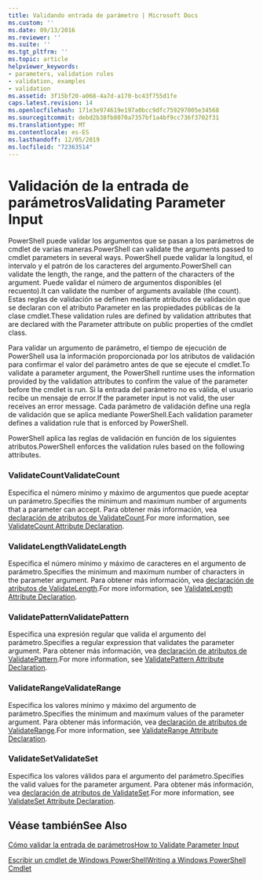 ```yaml
---
title: Validando entrada de parámetro | Microsoft Docs
ms.custom: ''
ms.date: 09/13/2016
ms.reviewer: ''
ms.suite: ''
ms.tgt_pltfrm: ''
ms.topic: article
helpviewer_keywords:
- parameters, validation rules
- validation, examples
- validation
ms.assetid: 3f15bf20-a068-4a7d-a170-bc43f755d1fe
caps.latest.revision: 14
ms.openlocfilehash: 171e3e974619e197a0bcc9dfc759297005e34568
ms.sourcegitcommit: debd2b38fb8070a7357bf1a4bf9cc736f3702f31
ms.translationtype: MT
ms.contentlocale: es-ES
ms.lasthandoff: 12/05/2019
ms.locfileid: "72363514"
---
```

# <a name="validating-parameter-input"></a><span data-ttu-id="515cd-102">Validación de la entrada de parámetros</span><span class="sxs-lookup"><span data-stu-id="515cd-102">Validating Parameter Input</span></span>

<span data-ttu-id="515cd-103">PowerShell puede validar los argumentos que se pasan a los parámetros de cmdlet de varias maneras.</span><span class="sxs-lookup"><span data-stu-id="515cd-103">PowerShell can validate the arguments passed to cmdlet parameters in several ways.</span></span>
<span data-ttu-id="515cd-104">PowerShell puede validar la longitud, el intervalo y el patrón de los caracteres del argumento.</span><span class="sxs-lookup"><span data-stu-id="515cd-104">PowerShell can validate the length, the range, and the pattern of the characters of the argument.</span></span>
<span data-ttu-id="515cd-105">Puede validar el número de argumentos disponibles (el recuento).</span><span class="sxs-lookup"><span data-stu-id="515cd-105">It can validate the number of arguments available (the count).</span></span>
<span data-ttu-id="515cd-106">Estas reglas de validación se definen mediante atributos de validación que se declaran con el atributo Parameter en las propiedades públicas de la clase cmdlet.</span><span class="sxs-lookup"><span data-stu-id="515cd-106">These validation rules are defined by validation attributes that are declared with the Parameter attribute on public properties of the cmdlet class.</span></span>

<span data-ttu-id="515cd-107">Para validar un argumento de parámetro, el tiempo de ejecución de PowerShell usa la información proporcionada por los atributos de validación para confirmar el valor del parámetro antes de que se ejecute el cmdlet.</span><span class="sxs-lookup"><span data-stu-id="515cd-107">To validate a parameter argument, the PowerShell runtime uses the information provided by the validation attributes to confirm the value of the parameter before the cmdlet is run.</span></span>
<span data-ttu-id="515cd-108">Si la entrada del parámetro no es válida, el usuario recibe un mensaje de error.</span><span class="sxs-lookup"><span data-stu-id="515cd-108">If the parameter input is not valid, the user receives an error message.</span></span>
<span data-ttu-id="515cd-109">Cada parámetro de validación define una regla de validación que se aplica mediante PowerShell.</span><span class="sxs-lookup"><span data-stu-id="515cd-109">Each validation parameter defines a validation rule that is enforced by PowerShell.</span></span>

<span data-ttu-id="515cd-110">PowerShell aplica las reglas de validación en función de los siguientes atributos.</span><span class="sxs-lookup"><span data-stu-id="515cd-110">PowerShell enforces the validation rules based on the following attributes.</span></span>

### <a name="validatecount"></a><span data-ttu-id="515cd-111">ValidateCount</span><span class="sxs-lookup"><span data-stu-id="515cd-111">ValidateCount</span></span>

<span data-ttu-id="515cd-112">Especifica el número mínimo y máximo de argumentos que puede aceptar un parámetro.</span><span class="sxs-lookup"><span data-stu-id="515cd-112">Specifies the minimum and maximum number of arguments that a parameter can accept.</span></span>
<span data-ttu-id="515cd-113">Para obtener más información, vea [declaración de atributos de ValidateCount](./validatecount-attribute-declaration.md).</span><span class="sxs-lookup"><span data-stu-id="515cd-113">For more information, see [ValidateCount Attribute Declaration](./validatecount-attribute-declaration.md).</span></span>

### <a name="validatelength"></a><span data-ttu-id="515cd-114">ValidateLength</span><span class="sxs-lookup"><span data-stu-id="515cd-114">ValidateLength</span></span>

<span data-ttu-id="515cd-115">Especifica el número mínimo y máximo de caracteres en el argumento de parámetro.</span><span class="sxs-lookup"><span data-stu-id="515cd-115">Specifies the minimum and maximum number of characters in the parameter argument.</span></span>
<span data-ttu-id="515cd-116">Para obtener más información, vea [declaración de atributos de ValidateLength](./validatelength-attribute-declaration.md).</span><span class="sxs-lookup"><span data-stu-id="515cd-116">For more information, see [ValidateLength Attribute Declaration](./validatelength-attribute-declaration.md).</span></span>

### <a name="validatepattern"></a><span data-ttu-id="515cd-117">ValidatePattern</span><span class="sxs-lookup"><span data-stu-id="515cd-117">ValidatePattern</span></span>

<span data-ttu-id="515cd-118">Especifica una expresión regular que valida el argumento del parámetro.</span><span class="sxs-lookup"><span data-stu-id="515cd-118">Specifies a regular expression that validates the parameter argument.</span></span>
<span data-ttu-id="515cd-119">Para obtener más información, vea [declaración de atributos de ValidatePattern](./validatepattern-attribute-declaration.md).</span><span class="sxs-lookup"><span data-stu-id="515cd-119">For more information, see [ValidatePattern Attribute Declaration](./validatepattern-attribute-declaration.md).</span></span>

### <a name="validaterange"></a><span data-ttu-id="515cd-120">ValidateRange</span><span class="sxs-lookup"><span data-stu-id="515cd-120">ValidateRange</span></span>

<span data-ttu-id="515cd-121">Especifica los valores mínimo y máximo del argumento de parámetro.</span><span class="sxs-lookup"><span data-stu-id="515cd-121">Specifies the minimum and maximum values of the parameter argument.</span></span>
<span data-ttu-id="515cd-122">Para obtener más información, vea [declaración de atributos de ValidateRange](./validaterange-attribute-declaration.md).</span><span class="sxs-lookup"><span data-stu-id="515cd-122">For more information, see [ValidateRange Attribute Declaration](./validaterange-attribute-declaration.md).</span></span>

### <a name="validateset"></a><span data-ttu-id="515cd-123">ValidateSet</span><span class="sxs-lookup"><span data-stu-id="515cd-123">ValidateSet</span></span>

<span data-ttu-id="515cd-124">Especifica los valores válidos para el argumento del parámetro.</span><span class="sxs-lookup"><span data-stu-id="515cd-124">Specifies the valid values for the parameter argument.</span></span>
<span data-ttu-id="515cd-125">Para obtener más información, vea [declaración de atributos de ValidateSet](./validateset-attribute-declaration.md).</span><span class="sxs-lookup"><span data-stu-id="515cd-125">For more information, see [ValidateSet Attribute Declaration](./validateset-attribute-declaration.md).</span></span>

## <a name="see-also"></a><span data-ttu-id="515cd-126">Véase también</span><span class="sxs-lookup"><span data-stu-id="515cd-126">See Also</span></span>

[<span data-ttu-id="515cd-127">Cómo validar la entrada de parámetros</span><span class="sxs-lookup"><span data-stu-id="515cd-127">How to Validate Parameter Input</span></span>](./how-to-validate-parameter-input.md)

[<span data-ttu-id="515cd-128">Escribir un cmdlet de Windows PowerShell</span><span class="sxs-lookup"><span data-stu-id="515cd-128">Writing a Windows PowerShell Cmdlet</span></span>](./writing-a-windows-powershell-cmdlet.md)
